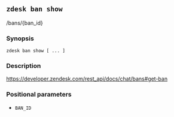 ## `zdesk ban show`

/bans/{ban_id}

### Synopsis

    zdesk ban show [ ... ]

### Description

https://developer.zendesk.com/rest_api/docs/chat/bans#get-ban

### Positional parameters

* `BAN_ID`

